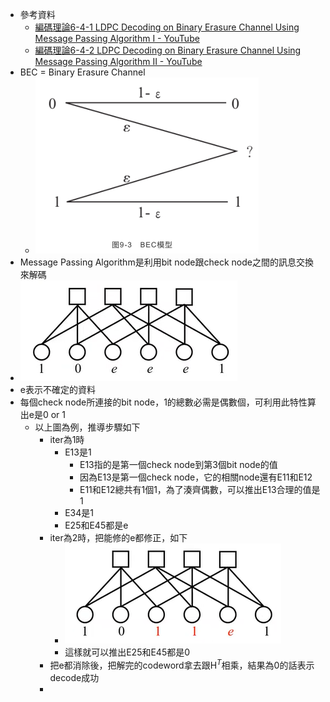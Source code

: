 - 參考資料
	- [編碼理論6-4-1 LDPC Decoding on Binary Erasure Channel Using Message Passing Algorithm I - YouTube](https://www.youtube.com/watch?v=kfjVXio-iK4&list=PLhUy6HaHOGH3KVR5uC-YZ0H8pJizfM9wd&index=53)
	- [編碼理論6-4-2 LDPC Decoding on Binary Erasure Channel Using Message Passing Algorithm II - YouTube](https://www.youtube.com/watch?v=sr5gW9ca3rA&list=PLhUy6HaHOGH3KVR5uC-YZ0H8pJizfM9wd&index=54)
- BEC = Binary Erasure Channel
	- ![image.png](../assets/image_1700215832859_0.png)
- Message Passing Algorithm是利用bit node跟check node之間的訊息交換來解碼
- ![image.png](../assets/image_1700213646570_0.png)
- e表示不確定的資料
- 每個check node所連接的bit node，1的總數必需是偶數個，可利用此特性算出e是0 or 1
	- 以上圖為例，推導步驟如下
		- iter為1時
			- E13是1
				- E13指的是第一個check node到第3個bit node的值
				- 因為E13是第一個check node，它的相關node還有E11和E12
				- E11和E12總共有1個1，為了湊齊偶數，可以推出E13合理的值是1
			- E34是1
			- E25和E45都是e
		- iter為2時，把能修的e都修正，如下
			- ![image.png](../assets/image_1700215102241_0.png)
			- 這樣就可以推出E25和E45都是0
		- 把e都消除後，把解完的codeword拿去跟H$^T$相乘，結果為0的話表示decode成功
		-
